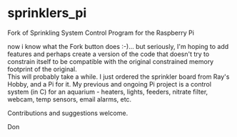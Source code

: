 sprinklers_pi
=============

Fork of Sprinkling System Control Program for the Raspberry Pi

now i know what the Fork button does :-)... but seriously, I'm hoping to add features and perhaps create a version of the code that doesn't try to constrain itself to be compatible with the original constrained memory footprint of the original.  
This will probably take a while.  I just ordered the sprinkler board from Ray's Hobby, and a Pi for it.   My previous and ongoing Pi project is a control system (in C) for an aquarium - heaters, lights, feeders, nitrate filter, webcam, temp sensors, email alarms, etc.  

Contributions and suggestions welcome.

Don
